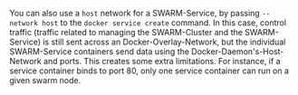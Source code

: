 You can also use a `host` network for a SWARM-Service, by passing `--network host` to the `docker service create` command. In this case, control traffic (traffic related to managing the SWARM-Cluster and the SWARM-Service) is still sent across an Docker-Overlay-Network, but the individual SWARM-Service containers send data using the Docker-Daemon's-Host-Network and ports. This creates some extra limitations. For instance, if a service container binds to port 80, only one service container can run on a given swarm node.